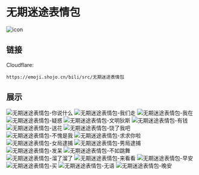 # 无期迷途表情包
![icon](https://emoji.shojo.cn/bili/src/无期迷途表情包/icon.png)
## 链接
Cloudflare:
```
https://emoji.shojo.cn/bili/src/无期迷途表情包
```
## 展示
![无期迷途表情包-你说什么](https://emoji.shojo.cn/bili/src/无期迷途表情包/无期迷途表情包-你说什么.png)
![无期迷途表情包-我们走](https://emoji.shojo.cn/bili/src/无期迷途表情包/无期迷途表情包-我们走.png)
![无期迷途表情包-我在](https://emoji.shojo.cn/bili/src/无期迷途表情包/无期迷途表情包-我在.png)
![无期迷途表情包-疑惑](https://emoji.shojo.cn/bili/src/无期迷途表情包/无期迷途表情包-疑惑.png)
![无期迷途表情包-文明狄斯](https://emoji.shojo.cn/bili/src/无期迷途表情包/无期迷途表情包-文明狄斯.png)
![无期迷途表情包-有钱](https://emoji.shojo.cn/bili/src/无期迷途表情包/无期迷途表情包-有钱.png)
![无期迷途表情包-送花](https://emoji.shojo.cn/bili/src/无期迷途表情包/无期迷途表情包-送花.png)
![无期迷途表情包-饶了我吧](https://emoji.shojo.cn/bili/src/无期迷途表情包/无期迷途表情包-饶了我吧.png)
![无期迷途表情包-不愧是我](https://emoji.shojo.cn/bili/src/无期迷途表情包/无期迷途表情包-不愧是我.png)
![无期迷途表情包-求求你啦](https://emoji.shojo.cn/bili/src/无期迷途表情包/无期迷途表情包-求求你啦.png)
![无期迷途表情包-女局逮捕](https://emoji.shojo.cn/bili/src/无期迷途表情包/无期迷途表情包-女局逮捕.png)
![无期迷途表情包-男局逮捕](https://emoji.shojo.cn/bili/src/无期迷途表情包/无期迷途表情包-男局逮捕.png)
![无期迷途表情包-发呆](https://emoji.shojo.cn/bili/src/无期迷途表情包/无期迷途表情包-发呆.png)
![无期迷途表情包-不如跳舞](https://emoji.shojo.cn/bili/src/无期迷途表情包/无期迷途表情包-不如跳舞.png)
![无期迷途表情包-溜了溜了](https://emoji.shojo.cn/bili/src/无期迷途表情包/无期迷途表情包-溜了溜了.png)
![无期迷途表情包-来看看](https://emoji.shojo.cn/bili/src/无期迷途表情包/无期迷途表情包-来看看.png)
![无期迷途表情包-早安](https://emoji.shojo.cn/bili/src/无期迷途表情包/无期迷途表情包-早安.png)
![无期迷途表情包-买](https://emoji.shojo.cn/bili/src/无期迷途表情包/无期迷途表情包-买.png)
![无期迷途表情包-无语](https://emoji.shojo.cn/bili/src/无期迷途表情包/无期迷途表情包-无语.png)
![无期迷途表情包-晚安](https://emoji.shojo.cn/bili/src/无期迷途表情包/无期迷途表情包-晚安.png)
